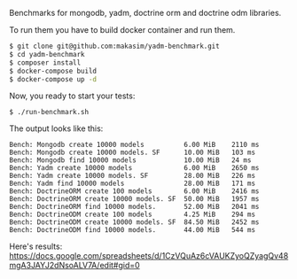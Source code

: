 Benchmarks for mongodb, yadm, doctrine orm and doctrine odm libraries.

To run them you have to build docker container and run them.

```bash
$ git clone git@github.com:makasim/yadm-benchmark.git
$ cd yadm-benchmark
$ composer install
$ docker-compose build
$ docker-compose up -d
```

Now, you ready to start your tests:

```
$ ./run-benchmark.sh 
```

The output looks like this:

```
Bench: Mongodb create 10000 models        	6.00 MiB	2110 ms
Bench: Mongodb create 10000 models. SF    	10.00 MiB	103 ms
Bench: Mongodb find 10000 models          	10.00 MiB	24 ms
Bench: Yadm create 10000 models           	6.00 MiB	2650 ms
Bench: Yadm create 10000 models. SF       	28.00 MiB	226 ms
Bench: Yadm find 10000 models             	28.00 MiB	171 ms
Bench: DoctrineORM create 100 models      	6.00 MiB	2416 ms
Bench: DoctrineORM create 10000 models. SF	50.00 MiB	1957 ms
Bench: DoctrineORM find 10000 models.     	52.00 MiB	2041 ms
Bench: DoctrineODM create 100 models      	4.25 MiB	294 ms
Bench: DoctrineODM create 10000 models. SF	84.50 MiB	2452 ms
Bench: DoctrineODM find 10000 models.     	44.00 MiB	544 ms
```

Here's results: https://docs.google.com/spreadsheets/d/1CzVQuAz6cVAUKZyoQZyagQv48mgA3JAYJ2dNsoALV7A/edit#gid=0
